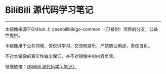 # BiliBili 源代码学习笔记

---

本镜像来源于GitHub 上 openbilibili/go-common （已被封）项目的分支，公益性提供。

本镜像用于公共领域，但仅供学习、交流和娱乐，严禁商业用途，责任自负。

不对本镜像的真实性做出保证，亦不对镜像中的内容负责。

镜像链接：[《BiliBili 源代码学习笔记》](BiliBili-源代码学习笔记.zip)
